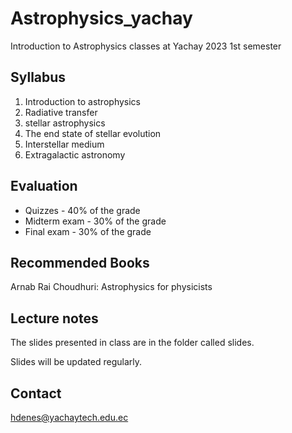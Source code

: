 # Astrophysics_yachay
Introduction to Astrophysics classes at Yachay
2023 1st semester 


## Syllabus

1. Introduction to astrophysics
2. Radiative transfer
3. stellar astrophysics
4. The end state of stellar evolution
5. Interstellar medium
6. Extragalactic astronomy

## Evaluation

- Quizzes - 40% of the grade
- Midterm exam - 30% of the grade 
- Final exam - 30% of the grade


## Recommended Books

Arnab Rai Choudhuri: Astrophysics for physicists

## Lecture notes

The slides presented in class are in the folder called slides.  

Slides will be updated regularly. 

## Contact

hdenes@yachaytech.edu.ec

